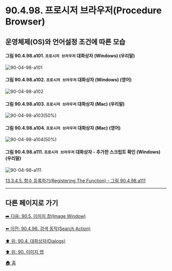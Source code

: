# 90.4.98. 프로시저 브라우저(Procedure Browser)
## 운영체제(OS)와 언어설정 조건에 따른 모습

<a id="90-04-98-a101"></a>

#### 그림 90.4.98.a101. `프로시저 브라우저` 대화상자 (Windows) (우리말)
![90-04-98-a101](https://github.com/wonder13662/gimp/assets/15767104/47d3addf-f353-4909-88e9-fa3aedc69b9b)

<a id="90-04-98-a102"></a>

#### 그림 90.4.98.a102. `프로시저 브라우저` 대화상자 (Windows) (영어)
![90-04-98-a102](https://github.com/wonder13662/gimp/assets/15767104/46f86fc6-b763-4064-9468-9771ea60b41b)

<a id="90-04-98-a103"></a>

#### 그림 90.4.98.a103. `프로시저 브라우저` 대화상자 (Mac) (우리말)
![90-04-98-a103(50%)](https://github.com/wonder13662/gimp/assets/15767104/fc2f445e-e743-40e4-af39-39b0c823e8bd)

<a id="90-04-98-a104"></a>

#### 그림 90.4.98.a104. `프로시저 브라우저` 대화상자 (Mac) (영어)
![90-04-98-a104(50%)](https://github.com/wonder13662/gimp/assets/15767104/e529975d-df8d-4d0a-abf4-3091b2372384)

<a id="90-04-98-a111"></a>

#### 그림 90.4.98.a111. `프로시저 브라우저` 대화상자 - 추가한 스크립트 확인 (Windows) (우리말)
![90-04-98-a111](https://github.com/wonder13662/gimp/assets/15767104/4abcfae2-6367-4695-9aeb-73c8f89ba986)

[13.3.4.5. 함수 등록하기(Registering The Function) - 그림 90.4.98.a111](./13-03-04-05-registering_the_function.md#90-04-98-a111)

***

## 다른 페이지로 가기

[➡️ 다음: 90.5. 이미지 창(Image Window)](./90-05-00-image_window.md)

[⬅️ 이전: 90.4.96. 검색 동작(Search Action)](./90-04-96-search_action.md)

[⬆️ 위: 90.4. 대화상자(Dialogs)](./90-04-00-dialogs.md)

[⬆️ 위: 90. 이미지 맵](./90-00-image-map.md)

[🏠 홈](./00-home.md)
